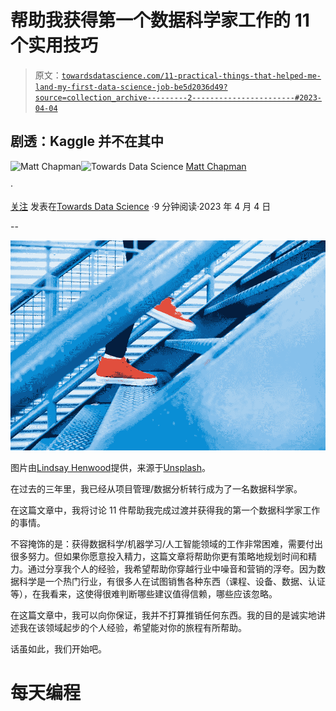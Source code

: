 # 帮助我获得第一个数据科学家工作的 11 个实用技巧

> 原文：[`towardsdatascience.com/11-practical-things-that-helped-me-land-my-first-data-science-job-be5d2036d49?source=collection_archive---------2-----------------------#2023-04-04`](https://towardsdatascience.com/11-practical-things-that-helped-me-land-my-first-data-science-job-be5d2036d49?source=collection_archive---------2-----------------------#2023-04-04)

## 剧透：Kaggle 并不在其中

[](https://medium.com/@mattchapmanmsc?source=post_page-----be5d2036d49--------------------------------)![Matt Chapman](https://medium.com/@mattchapmanmsc?source=post_page-----be5d2036d49--------------------------------)[](https://towardsdatascience.com/?source=post_page-----be5d2036d49--------------------------------)![Towards Data Science](https://towardsdatascience.com/?source=post_page-----be5d2036d49--------------------------------) [Matt Chapman](https://medium.com/@mattchapmanmsc?source=post_page-----be5d2036d49--------------------------------)

·

[关注](https://medium.com/m/signin?actionUrl=https%3A%2F%2Fmedium.com%2F_%2Fsubscribe%2Fuser%2Fbf7d13fc53db&operation=register&redirect=https%3A%2F%2Ftowardsdatascience.com%2F11-practical-things-that-helped-me-land-my-first-data-science-job-be5d2036d49&user=Matt+Chapman&userId=bf7d13fc53db&source=post_page-bf7d13fc53db----be5d2036d49---------------------post_header-----------) 发表在[Towards Data Science](https://towardsdatascience.com/?source=post_page-----be5d2036d49--------------------------------) ·9 分钟阅读·2023 年 4 月 4 日[](https://medium.com/m/signin?actionUrl=https%3A%2F%2Fmedium.com%2F_%2Fvote%2Ftowards-data-science%2Fbe5d2036d49&operation=register&redirect=https%3A%2F%2Ftowardsdatascience.com%2F11-practical-things-that-helped-me-land-my-first-data-science-job-be5d2036d49&user=Matt+Chapman&userId=bf7d13fc53db&source=-----be5d2036d49---------------------clap_footer-----------)

--

[](https://medium.com/m/signin?actionUrl=https%3A%2F%2Fmedium.com%2F_%2Fbookmark%2Fp%2Fbe5d2036d49&operation=register&redirect=https%3A%2F%2Ftowardsdatascience.com%2F11-practical-things-that-helped-me-land-my-first-data-science-job-be5d2036d49&source=-----be5d2036d49---------------------bookmark_footer-----------)![](img/f2702ce549cbaca98a68a8adfa498a8c.png)

图片由[Lindsay Henwood](https://unsplash.com/@lindsayhenwood)提供，来源于[Unsplash](https://unsplash.com/photos/7_kRuX1hSXM)。

在过去的三年里，我已经从项目管理/数据分析转行成为了一名数据科学家。

在这篇文章中，我将讨论 11 件帮助我完成过渡并获得我的第一个数据科学家工作的事情。

不容掩饰的是：获得数据科学/机器学习/人工智能领域的工作非常困难，需要付出很多努力。但如果你愿意投入精力，这篇文章将帮助你更有策略地规划时间和精力。通过分享我个人的经验，我希望帮助你穿越行业中噪音和营销的浮夸。因为数据科学是一个热门行业，有很多人在试图销售各种东西（课程、设备、数据、认证等），在我看来，这使得很难判断哪些建议值得信赖，哪些应该忽略。

在这篇文章中，我可以向你保证，我并不打算推销任何东西。我的目的是诚实地讲述我在该领域起步的个人经验，希望能对你的旅程有所帮助。

话虽如此，我们开始吧。

# 每天编程
